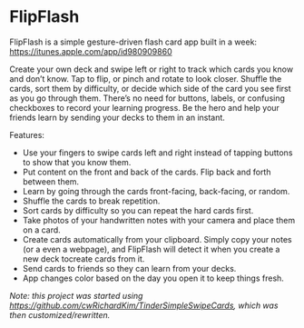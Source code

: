 # FlipFlash
FlipFlash is a simple gesture-driven flash card app built in a week: https://itunes.apple.com/app/id980909860

Create your own deck and swipe left or right to track which cards you know and don’t know. Tap to flip, or pinch and rotate to look closer. Shuffle the cards, sort them by difficulty, or decide which side of the card you see first as you go through them. There’s no need for buttons, labels, or confusing checkboxes to record your learning progress. Be the hero and help your friends learn by sending your decks to them in an instant.

Features:
- Use your fingers to swipe cards left and right instead of tapping buttons to show that you know them.
- Put content on the front and back of the cards. Flip back and forth between them.
- Learn by going through the cards front-facing, back-facing, or random.
- Shuffle the cards to break repetition.
- Sort cards by difficulty so you can repeat the hard cards first.
- Take photos of your handwritten notes with your camera and place them on a card.
- Create cards automatically from your clipboard. Simply copy your notes (or a even a webpage), and FlipFlash will detect it when you create a new deck tocreate cards from it.
- Send cards to friends so they can learn from your decks.
- App changes color based on the day you open it to keep things fresh.

_Note: this project was started using https://github.com/cwRichardKim/TinderSimpleSwipeCards, which was then customized/rewritten._
